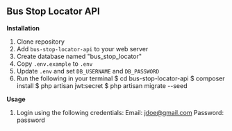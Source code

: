 
## Bus Stop Locator API

**Installation**
1. Clone repository
2. Add `bus-stop-locator-api` to your web server
3. Create database named "bus_stop_locator"
4. Copy `.env.example` to `.env`
4. Update `.env` and set `DB_USERNAME` and `DB_PASSWORD` 
5. Run the following in your terminal
    $ cd bus-stop-locator-api
    $ composer install
    $ php artisan jwt:secret
    $ php artisan migrate --seed


**Usage**
1. Login using the following credentials:
    Email: jdoe@gmail.com
    Password: password


